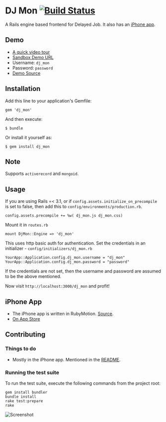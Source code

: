 # DJ Mon [![Build Status](https://secure.travis-ci.org/akshayrawat/dj_mon.png?branch=master)](http://travis-ci.org/akshayrawat/dj_mon)

A Rails engine based frontend for Delayed Job. It also has an [iPhone app](http://itunes.apple.com/app/dj-mon/id552732872).

## Demo
* [A quick video tour](http://www.akshay.cc/dj_mon/)
* [Sandbox Demo URL](http://dj-mon-demo.herokuapp.com/)
* Username: `dj_mon`
* Password: `password`
* [Demo Source](https://github.com/akshayrawat/dj_mon_demo)

## Installation

Add this line to your application's Gemfile:

    gem 'dj_mon'

And then execute:

    $ bundle

Or install it yourself as:

    $ gem install dj_mon

## Note

Supports `activerecord` and `mongoid`.

## Usage

If you are using Rails =< 3.1, or if `config.assets.initialize_on_precompile` is set to false, then add this to `config/environments/production.rb`.

    config.assets.precompile += %w( dj_mon.js dj_mon.css)

Mount it in `routes.rb`

    mount DjMon::Engine => 'dj_mon'

This uses http basic auth for authentication. Set the credentials in an initializer - `config/initializers/dj_mon.rb`

    YourApp::Application.config.dj_mon.username = "dj_mon"
    YourApp::Application.config.dj_mon.password = "password"
    
If the credentials are not set, then the username and password are assumed to be the above mentioned.

Now visit `http://localhost:3000/dj_mon` and profit!

## iPhone App
* The iPhone app is written in RubyMotion. [Source](https://github.com/akshayrawat/dj_mon_iphone).
* [On App Store](http://itunes.apple.com/app/dj-mon/id552732872)

## Contributing

### Things to do
* Mostly in the iPhone app. Mentioned in the [README](https://github.com/akshayrawat/dj_mon_iphone).

### Running the test suite

To run the test suite, execute the following commands from the project
root:

    gem install bundler
    bundle install
    rake test:prepare
    rake

![Screenshot](https://github.com/akshayrawat/dj_mon_demo/raw/master/docs/screenshot.jpg)